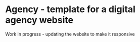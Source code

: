 # Agency - template for a digital agency website

Work in progress - updating the website to make it responsive

